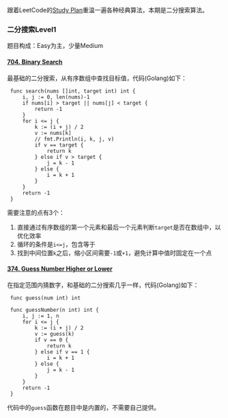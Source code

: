 跟着LeetCode的[Study Plan](https://leetcode.com/study-plan/)重温一遍各种经典算法，本期是二分搜索算法。

### 二分搜索Level1

题目构成：Easy为主，少量Medium

#### [704. Binary Search](https://leetcode.com/problems/binary-search/)

最基础的二分搜索，从有序数组中查找目标值，代码(Golang)如下：
   ```
    func search(nums []int, target int) int {
        i, j := 0, len(nums)-1
        if nums[i] > target || nums[j] < target {
            return -1
        }
        for i <= j {
            k := (i + j) / 2
            v := nums[k]
            // fmt.Println(i, k, j, v)
            if v == target {
                return k
            } else if v > target {
                j = k - 1
            } else {
                i = k + 1
            }
        }
        return -1
    }
   ```
需要注意的点有3个：

1. 直接通过有序数组的第一个元素和最后一个元素判断`target`是否在数组中，以优化效率
2. 循环的条件是`i<=j`，包含等于
3. 找到中间位置`k`之后，缩小区间需要`-1`或`+1`，避免计算中值时固定在一个点

#### [374. Guess Number Higher or Lower](https://leetcode.com/problems/guess-number-higher-or-lower/)

在指定范围内猜数字，和基础的二分搜索几乎一样，代码(Golang)如下：
   ```
    func guess(num int) int

    func guessNumber(n int) int {
        i, j := 1, n
        for i <= j {
            k := (i + j) / 2
            v := guess(k)
            if v == 0 {
                return k
            } else if v == 1 {
                i = k + 1
            } else {
                j = k - 1
            }
        }
        return -1
    }
   ```
代码中的`guess`函数在题目中是内置的，不需要自己提供。